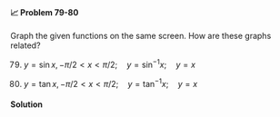 <div class="alert alert-warning" role="alert">
<h4 class="alert-heading">📈 Problem 79-80</h4>

Graph the given functions on the same screen. How are these graphs related?

79. $y = \sin x, -\pi/2 < x < \pi/2; \quad y = \sin^{-1} x; \quad y = x$ 

80. $y = \tan x, -\pi/2 < x < \pi/2; \quad y = \tan^{-1} x; \quad y = x$ 

</div>

<div class="alert alert-success" role="alert">
<h4 class="alert-heading">Solution</h4>



</div>

